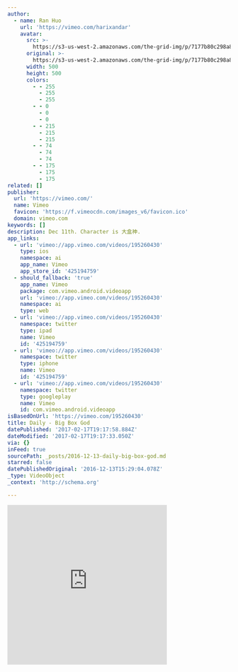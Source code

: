 ```yaml
---
author:
  - name: Ran Huo
    url: 'https://vimeo.com/harixandar'
    avatar:
      src: >-
        https://s3-us-west-2.amazonaws.com/the-grid-img/p/7177b80c298a8d7e3b4607d3d201300724565cc3.jpg
      original: >-
        https://s3-us-west-2.amazonaws.com/the-grid-img/p/7177b80c298a8d7e3b4607d3d201300724565cc3.jpg
      width: 500
      height: 500
      colors:
        - - 255
          - 255
          - 255
        - - 0
          - 0
          - 0
        - - 215
          - 215
          - 215
        - - 74
          - 74
          - 74
        - - 175
          - 175
          - 175
related: []
publisher:
  url: 'https://vimeo.com/'
  name: Vimeo
  favicon: 'https://f.vimeocdn.com/images_v6/favicon.ico'
  domain: vimeo.com
keywords: []
description: Dec 11th. Character is 大盒神.
app_links:
  - url: 'vimeo://app.vimeo.com/videos/195260430'
    type: ios
    namespace: ai
    app_name: Vimeo
    app_store_id: '425194759'
  - should_fallback: 'true'
    app_name: Vimeo
    package: com.vimeo.android.videoapp
    url: 'vimeo://app.vimeo.com/videos/195260430'
    namespace: ai
    type: web
  - url: 'vimeo://app.vimeo.com/videos/195260430'
    namespace: twitter
    type: ipad
    name: Vimeo
    id: '425194759'
  - url: 'vimeo://app.vimeo.com/videos/195260430'
    namespace: twitter
    type: iphone
    name: Vimeo
    id: '425194759'
  - url: 'vimeo://app.vimeo.com/videos/195260430'
    namespace: twitter
    type: googleplay
    name: Vimeo
    id: com.vimeo.android.videoapp
isBasedOnUrl: 'https://vimeo.com/195260430'
title: Daily - Big Box God
datePublished: '2017-02-17T19:17:58.884Z'
dateModified: '2017-02-17T19:17:33.050Z'
via: {}
inFeed: true
sourcePath: _posts/2016-12-13-daily-big-box-god.md
starred: false
datePublishedOriginal: '2016-12-13T15:29:04.078Z'
_type: VideoObject
_context: 'http://schema.org'

---
```

<iframe src="https://cdn.embedly.com/widgets/media.html?src=https%3A%2F%2Fplayer.vimeo.com%2Fvideo%2F195260430&amp;url=https%3A%2F%2Fvimeo.com%2F195260430&amp;image=https%3A%2F%2Fi.vimeocdn.com%2Fvideo%2F607422266_295x166.jpg&amp;key=b7d04c9b404c499eba89ee7072e1c4f7&amp;type=text%2Fhtml&amp;schema=vimeo" width="360" height="360" scrolling="no" frameborder="0" allowfullscreen="" style=""></iframe>